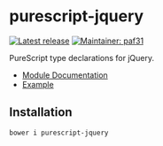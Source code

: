 # purescript-jquery

[![Latest release](http://img.shields.io/bower/v/purescript-jquery.svg)](https://github.com/purescript-contrib/purescript-jquery/releases)
[![Maintainer: paf31](https://img.shields.io/badge/maintainer-paf31-lightgrey.svg)](http://github.com/paf31)

PureScript type declarations for jQuery.

- [Module Documentation](docs/Control/Monad/Eff/JQuery.md)
- [Example](test/Main.purs)

## Installation

    bower i purescript-jquery
